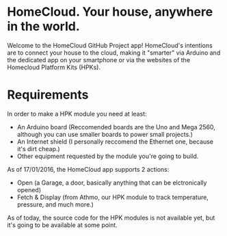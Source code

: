 # HomeCloud. Your house, anywhere in the world.
Welcome to the HomeCloud GitHub Project app!
HomeCloud's intentions are to connect your house to the cloud, making it "smarter" via Arduino and the dedicated app on your smartphone or via the websites of the Homecloud Platform Kits (HPKs).
# Requirements
In order to make a HPK module you need at least:
* An Arduino board (Reccomended boards are the Uno and Mega 2560, although you can use smaller boards to power small projects.)
* An Internet shield (I personally reccomend the Ethernet one, because it's dirt cheap.)
* Other equipment requested by the module you're going to build.

As of 17/01/2016, the HomeCloud app supports 2 actions:

* Open (a Garage, a door, basically anything that can be elctronically opened)
* Fetch & Display (from Athmo, our HPK module to track temperature, pressure, and much more.)

As of today, the source code for the HPK modules is not available yet, but it's going to be available at some point.
